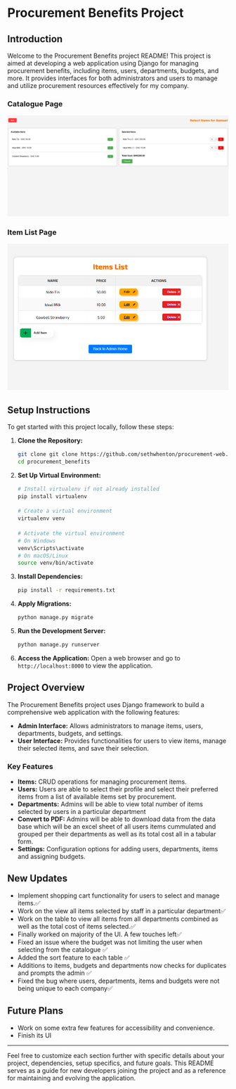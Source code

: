 # Procurement Benefits Project

## Introduction
Welcome to the Procurement Benefits project README! This project is aimed at developing a web application using Django for managing procurement benefits, including items, users, departments, budgets, and more. It provides interfaces for both administrators and users to manage and utilize procurement resources effectively for my company.

### Catalogue Page
![Main Home Page](./proj_preview/catalogue_page.png)

### Item List Page
![Main Home Page](./proj_preview/item_list.png)


## Setup Instructions
To get started with this project locally, follow these steps:

1. **Clone the Repository:**
   ```bash
   git clone git clone https://github.com/sethwhenton/procurement-web.git
   cd procurement_benefits
   ```

2. **Set Up Virtual Environment:**
   ```bash
   # Install virtualenv if not already installed
   pip install virtualenv
   
   # Create a virtual environment
   virtualenv venv
   
   # Activate the virtual environment
   # On Windows
   venv\Scripts\activate
   # On macOS/Linux
   source venv/bin/activate
   ```

3. **Install Dependencies:**
   ```bash
   pip install -r requirements.txt
   ```

4. **Apply Migrations:**
   ```bash
   python manage.py migrate
   ```

5. **Run the Development Server:**
   ```bash
   python manage.py runserver
   ```

6. **Access the Application:**
   Open a web browser and go to `http://localhost:8000` to view the application.

## Project Overview
The Procurement Benefits project uses Django framework to build a comprehensive web application with the following features:

- **Admin Interface:** Allows administrators to manage items, users, departments, budgets, and settings.
- **User Interface:** Provides functionalities for users to view items, manage their selected items, and save their selection.

### Key Features
- **Items:** CRUD operations for managing procurement items.
- **Users:** Users are able to select their profile and select their preferred items from a list of available items set by procurement.
- **Departments:** Admins will be able to view total number of items selected by users in a particular department
- **Convert to PDF:** Admins will be able to download data from the data base which will be an excel sheet of all users items cummulated and grouped per their departments as well as its total cost all in a tabular form.
- **Settings:** Configuration options for adding users, departments, items and assigning budgets.

## New Updates
- Implement shopping cart functionality for users to select and manage items.✅
- Work on the view all items selected by staff in a particular department✅
- Work on the table to view all items from all departments combined as well as the total cost of items selected.✅
- Finally worked on majority of the UI. A few touches left✅
- Fixed an issue where the budget was not limiting the user when selecting from the catalogue ✅
- Added the sort feature to each table ✅
- Additions to items, budgets and departments now checks for duplicates and prompts the admin ✅
- Fixed the bug where users, departments, items and budgets were not being unique to each company✅

## Future Plans
- Work on some extra few features for accessibility and convenience.
- Finish its UI

  


---

Feel free to customize each section further with specific details about your project, dependencies, setup specifics, and future goals. This README serves as a guide for new developers joining the project and as a reference for maintaining and evolving the application.
